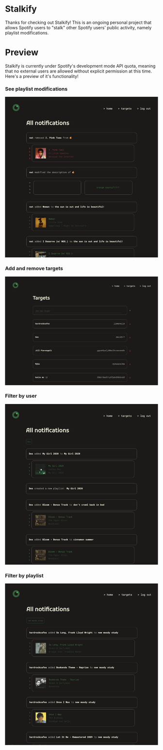 # Stalkify

Thanks for checking out Stalkify! This is an ongoing personal project that allows Spotify users to "stalk" other Spotify users' public activity, namely playlist modifications.

# Preview

Stalkify is currently under Spotify's development mode API quota, meaning that no external users are allowed without explicit permission at this time. Here's a preview of it's functionality!

### See playlist modifications

![](https://github.com/natalierobbins/stalkify/blob/902e89446a9665c922ccb038aeb2f71e4bd063cf/previews/all.png)

### Add and remove targets

![](https://github.com/natalierobbins/stalkify/blob/902e89446a9665c922ccb038aeb2f71e4bd063cf/previews/targets.png)

### Filter by user

![](https://github.com/natalierobbins/stalkify/blob/902e89446a9665c922ccb038aeb2f71e4bd063cf/previews/target-filter.png)

### Filter by playlist

![](https://github.com/natalierobbins/stalkify/blob/902e89446a9665c922ccb038aeb2f71e4bd063cf/previews/playlist-filter.png)
